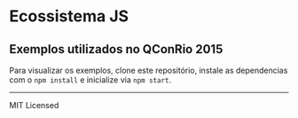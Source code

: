 # Ecossistema JS
## Exemplos utilizados no QConRio 2015

Para visualizar os exemplos, clone este repositório, instale as dependencias com o `npm install` e inicialize via `npm start`.

---

MIT Licensed